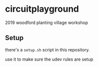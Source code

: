 # circuitplayground

2019 woodford planting village workshop

## Setup

there's a `setup.sh` script in this repository.

use it to make sure the udev rules are setup

